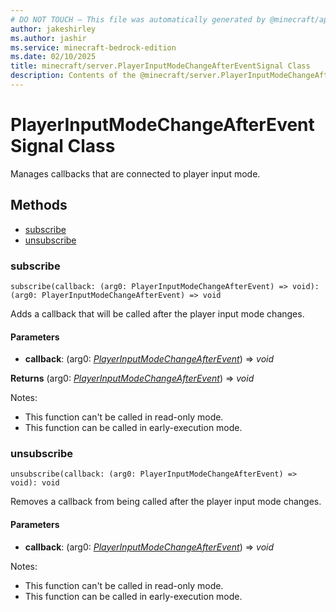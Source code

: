 ```yaml
---
# DO NOT TOUCH — This file was automatically generated by @minecraft/api-docs-generator, to report problems file an issue at https://github.com/Mojang/minecraft-scripting-libraries
author: jakeshirley
ms.author: jashir
ms.service: minecraft-bedrock-edition
ms.date: 02/10/2025
title: minecraft/server.PlayerInputModeChangeAfterEventSignal Class
description: Contents of the @minecraft/server.PlayerInputModeChangeAfterEventSignal class.
---
```

# PlayerInputModeChangeAfterEventSignal Class

Manages callbacks that are connected to player input mode.

## Methods
- [subscribe](#subscribe)
- [unsubscribe](#unsubscribe)

### **subscribe**
`
subscribe(callback: (arg0: PlayerInputModeChangeAfterEvent) => void): (arg0: PlayerInputModeChangeAfterEvent) => void
`

Adds a callback that will be called after the player input mode changes.

#### **Parameters**
- **callback**: (arg0: [*PlayerInputModeChangeAfterEvent*](PlayerInputModeChangeAfterEvent.md)) => *void*

**Returns** (arg0: [*PlayerInputModeChangeAfterEvent*](PlayerInputModeChangeAfterEvent.md)) => *void*
  
Notes:
- This function can't be called in read-only mode.
- This function can be called in early-execution mode.

### **unsubscribe**
`
unsubscribe(callback: (arg0: PlayerInputModeChangeAfterEvent) => void): void
`

Removes a callback from being called after the player input mode changes.

#### **Parameters**
- **callback**: (arg0: [*PlayerInputModeChangeAfterEvent*](PlayerInputModeChangeAfterEvent.md)) => *void*
  
Notes:
- This function can't be called in read-only mode.
- This function can be called in early-execution mode.
